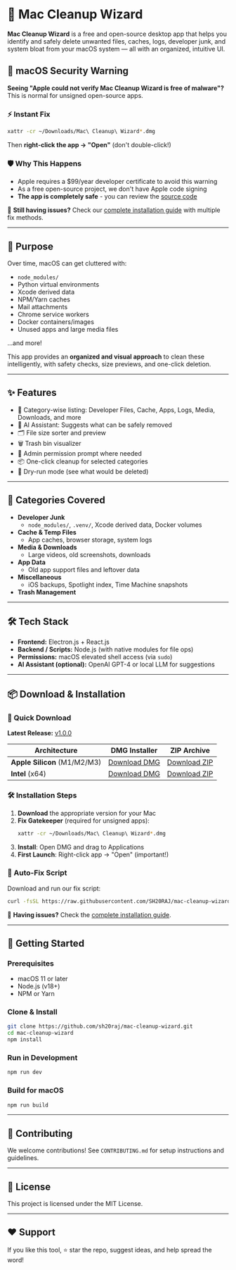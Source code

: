 # 🧹 Mac Cleanup Wizard

**Mac Cleanup Wizard** is a free and open-source desktop app that helps you identify and safely delete unwanted files, caches, logs, developer junk, and system bloat from your macOS system — all with an organized, intuitive UI.

## 🚨 macOS Security Warning

**Seeing "Apple could not verify Mac Cleanup Wizard is free of malware"?** This is normal for unsigned open-source apps.

### ⚡ Instant Fix

```bash
xattr -cr ~/Downloads/Mac\ Cleanup\ Wizard*.dmg
```

Then **right-click the app → "Open"** (don't double-click!)

### 🛡️ Why This Happens

- Apple requires a $99/year developer certificate to avoid this warning
- As a free open-source project, we don't have Apple code signing
- **The app is completely safe** - you can review the [source code](https://github.com/SH20RAJ/mac-cleanup-wizard)

📖 **Still having issues?** Check our [complete installation guide](INSTALLATION.md) with multiple fix methods.

---

## 🎯 Purpose

Over time, macOS can get cluttered with:

- `node_modules/`
- Python virtual environments
- Xcode derived data
- NPM/Yarn caches
- Mail attachments
- Chrome service workers
- Docker containers/images
- Unused apps and large media files

...and more!

This app provides an **organized and visual approach** to clean these intelligently, with safety checks, size previews, and one-click deletion.

---

## ✨ Features

- 📁 Category-wise listing: Developer Files, Cache, Apps, Logs, Media, Downloads, and more
- 🧠 AI Assistant: Suggests what can be safely removed
- 🗂 File size sorter and preview
- 🗑 Trash bin visualizer
- 🔐 Admin permission prompt where needed
- 📦 One-click cleanup for selected categories
- 🧪 Dry-run mode (see what would be deleted)

---

## 📁 Categories Covered

- **Developer Junk**
  - `node_modules/`, `.venv/`, Xcode derived data, Docker volumes
- **Cache & Temp Files**
  - App caches, browser storage, system logs
- **Media & Downloads**
  - Large videos, old screenshots, downloads
- **App Data**
  - Old app support files and leftover data
- **Miscellaneous**
  - iOS backups, Spotlight index, Time Machine snapshots
- **Trash Management**

---

## 🛠️ Tech Stack

- **Frontend:** Electron.js + React.js
- **Backend / Scripts:** Node.js (with native modules for file ops)
- **Permissions:** macOS elevated shell access (via `sudo`)
- **AI Assistant (optional):** OpenAI GPT-4 or local LLM for suggestions

---

## 📦 Download & Installation

### 🎯 Quick Download

**Latest Release:** [v1.0.0](https://github.com/SH20RAJ/mac-cleanup-wizard/releases/tag/v1.0.0)

| Architecture | DMG Installer | ZIP Archive |
|-------------|---------------|-------------|
| **Apple Silicon** (M1/M2/M3) | [Download DMG](https://github.com/SH20RAJ/mac-cleanup-wizard/releases/download/v1.0.0/Mac.Cleanup.Wizard-1.0.0-arm64.dmg) | [Download ZIP](https://github.com/SH20RAJ/mac-cleanup-wizard/releases/download/v1.0.0/Mac.Cleanup.Wizard-1.0.0-arm64-mac.zip) |
| **Intel** (x64) | [Download DMG](https://github.com/SH20RAJ/mac-cleanup-wizard/releases/download/v1.0.0/Mac.Cleanup.Wizard-1.0.0.dmg) | [Download ZIP](https://github.com/SH20RAJ/mac-cleanup-wizard/releases/download/v1.0.0/Mac.Cleanup.Wizard-1.0.0-mac.zip) |

### 🛠️ Installation Steps

1. **Download** the appropriate version for your Mac
2. **Fix Gatekeeper** (required for unsigned apps):
   ```bash
   xattr -cr ~/Downloads/Mac\ Cleanup\ Wizard*.dmg
   ```
3. **Install**: Open DMG and drag to Applications
4. **First Launch**: Right-click app → "Open" (important!)

### 🔧 Auto-Fix Script

Download and run our fix script:
```bash
curl -fsSL https://raw.githubusercontent.com/SH20RAJ/mac-cleanup-wizard/main/fix-gatekeeper.sh | bash
```

📖 **Having issues?** Check the [complete installation guide](INSTALLATION.md).

---

## 🚀 Getting Started

### Prerequisites

- macOS 11 or later
- Node.js (v18+)
- NPM or Yarn

### Clone & Install

```bash
git clone https://github.com/sh20raj/mac-cleanup-wizard.git
cd mac-cleanup-wizard
npm install
````

### Run in Development

```bash
npm run dev
```

### Build for macOS

```bash
npm run build
```

---

## 🙌 Contributing

We welcome contributions! See `CONTRIBUTING.md` for setup instructions and guidelines.

---

## 📜 License

This project is licensed under the MIT License.

---

## ❤️ Support

If you like this tool, ⭐ star the repo, suggest ideas, and help spread the word!
